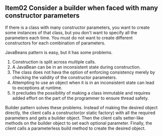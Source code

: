 ## Item02 Consider a builder when faced with many constructor parameters
If there is a class with many constructor parameters, you want to create some instances of that class, 
but you don't want to specify all the parameters each time. You must do not want to create different constructors 
for each combination of parameters.

JavaBeans pattern is easy, but it has some problems.
1. Construction is split across multiple calls.
2. A JavaBean can be in an inconsistent state during construction.
3. The class does not hava the option of enforcing consistency merely by checking the validity of the constructor parameters.
4. Attempting to use an object when it is in an inconsistent state can lead to exceptions at runtime.
5. It precludes the possibility of making a class immutable and requires added effort on the part of the programmer to 
ensure thread safety.

Builder pattern solves these problems.
Instead of making the desired object directly, the client calls a constructor(or static factory) with all the required
parameters and gets a builder object. Then the client calls setter-like methods on the builder object to set each optional 
parameter. Finally, the client calls a parameterless build method to create the desired object.
